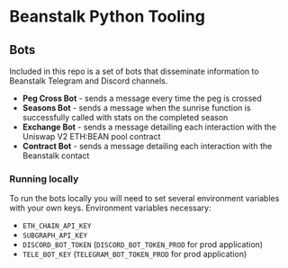 # Beanstalk Python Tooling

## Bots
Included in this repo is a set of bots that disseminate information to Beanstalk Telegram and Discord channels.
- **Peg Cross Bot** - sends a message every time the peg is crossed
- **Seasons Bot** - sends a message when the sunrise function is successfully called with stats on the completed season
- **Exchange Bot** - sends a message detailing each interaction with the Uniswap V2 ETH:BEAN pool contract
- **Contract Bot** - sends a message detailing each interaction with the Beanstalk contact

### Running locally
To run the bots locally you will need to set several environment variables with your own keys.
Environment variables necessary:
- `ETH_CHAIN_API_KEY`
- `SUBGRAPH_API_KEY`
- `DISCORD_BOT_TOKEN` (`DISCORD_BOT_TOKEN_PROD` for prod application)
- `TELE_BOT_KEY` (`TELEGRAM_BOT_TOKEN_PROD` for prod application)
